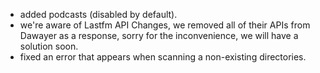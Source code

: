 - added podcasts (disabled by default).
- we're aware of Lastfm API Changes, we removed all of their APIs from Dawayer as a response, sorry for the inconvenience, we will have a solution soon.
- fixed an error that appears when scanning a non-existing directories.